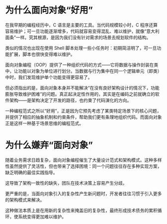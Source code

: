 # 为什么面向对象“好用”

在我早期的编程经历中，C 语言是主要的工具。当代码规模较小时，C 程序还算容易维护；可一旦功能逐渐增多，代码就容易变得混乱、难以维护，就像“意大利面条”一样。究其根源，是因为我们没有针对需求的场景去规划软件的结构。

类似的情况也出现在使用 Shell 脚本处理一些小任务时：初期简洁明了，可一旦功能扩展，脚本也很快变得难以维护。

面向对象编程（OOP）提供了一种组织代码的方式——它将数据与操作封装在类中，让功能以对象为单位进行划分。当数据与行为集中在同一个逻辑单元（即类）中时，我们发现维护单个功能变得更容易了。

但必须指出的是，面向对象本身并不能解决“在没有良好架构设计的情况下，功能膨胀导致维护困难”的问题。真正起决定性作用的，其实是在编码之前就确立的软件架构——是架构决定了开发的路径，也约束了代码演化的方向。

一种编程范式之所以“好用”，正是因为它预先考虑了某类特定场景下的核心问题，并提供了相应的抽象机制和约束条件，帮助我们更有条理地组织代码。而面向对象正是这样一种基于场景思维的编程范式。

# 为什么嫌弃“面向对象”

随着业务需求日趋复杂，面向对象编程催生了大量设计范式和架构模式。这种多样性虽然提供了灵活性，但也带来了选择困境：同一个问题往往存在多种实现方案，缺乏明确的最佳实践指导。

这导致了架构一致性的缺失，团队在技术决策上容易产生分歧。

更严重的是，当面向对象引入的复杂性产生新问题时，开发者往往习惯于引入更多的架构模式来解决。

这种做法本质上是在用新的复杂性来掩盖旧的复杂性，最终形成技术债务的累积循环，使系统变得更加难以维护。
